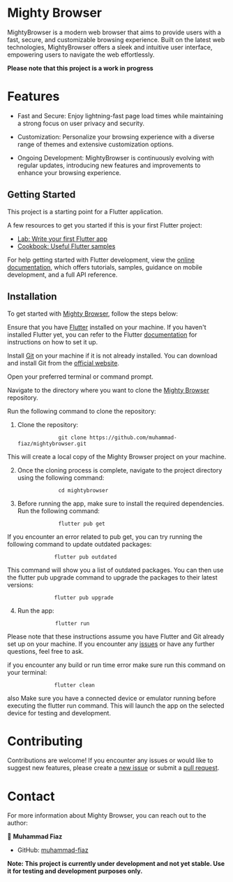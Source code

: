 # Mighty Browser

MightyBrowser is a modern web browser that aims to provide users with a fast, secure, and customizable browsing experience. Built on the latest web technologies, MightyBrowser offers a sleek and intuitive user interface, empowering users to navigate the web effortlessly.

**Please note that this project is a work in progress**

# Features

- Fast and Secure: Enjoy lightning-fast page load times while maintaining a strong focus on user privacy and security.

- Customization: Personalize your browsing experience with a diverse range of themes and extensive customization options.

- Ongoing Development: MightyBrowser is continuously evolving with regular updates, introducing new features and improvements to enhance your browsing experience.


## Getting Started

This project is a starting point for a Flutter application.

A few resources to get you started if this is your first Flutter project:

- [Lab: Write your first Flutter app](https://docs.flutter.dev/get-started/codelab)
- [Cookbook: Useful Flutter samples](https://docs.flutter.dev/cookbook)

For help getting started with Flutter development, view the
[online documentation](https://docs.flutter.dev/), which offers tutorials,
samples, guidance on mobile development, and a full API reference.

## Installation

To get started with [Mighty Browser](https://github.com/muhammad-fiaz/mightybrowser), follow the steps below:

Ensure that you have [Flutter](https://docs.flutter.dev/get-started/install) installed on your machine. If you haven't installed Flutter yet, you can refer to the Flutter [documentation](https://docs.flutter.dev/) for instructions on how to set it up.

Install [Git](https://git-scm.com/) on your machine if it is not already installed. You can download and install Git from the [official website](https://git-scm.com/downloads).

Open your preferred terminal or command prompt.

Navigate to the directory where you want to clone the [Mighty Browser](https://github.com/muhammad-fiaz/mightybrowser) repository.

Run the following command to clone the repository:

1. Clone the repository:


                    git clone https://github.com/muhammad-fiaz/mightybrowser.git

This will create a local copy of the Mighty Browser project on your machine.


2. Once the cloning process is complete, navigate to the project directory using the following command:

                    cd mightybrowser

3. Before running the app, make sure to install the required dependencies. Run the following command:

                    flutter pub get

If you encounter an error related to pub get, you can try running the following command to update outdated packages:

                   flutter pub outdated

This command will show you a list of outdated packages. You can then use the flutter pub upgrade command to upgrade the packages to their latest versions:

                   flutter pub upgrade      
4. Run the app:

                   flutter run
Please note that these instructions assume you have Flutter and Git already set up on your machine. If you encounter any [issues](https://github.com/muhammad-fiaz/mightybrowser/issues/new) or have any further questions, feel free to ask.

if you encounter any build or run time error make sure run this command on your terminal:

                   flutter clean

also Make sure you have a connected device or emulator running before executing the flutter run command. This will launch the app on the selected device for testing and development.


# Contributing

Contributions are welcome! If you encounter any issues or would like to suggest new features, please create a [new issue](https://github.com/muhammad-fiaz/mightybrowser/issues/new) or submit a [pull request](https://github.com/muhammad-fiaz/mightybrowser/pulls).



# Contact

For more information about Mighty Browser, you can reach out to the author:

👤 **Muhammad Fiaz**
- GitHub: [muhammad-fiaz](https://github.com/muhammad-fiaz)


**Note: This project is currently under development and not yet stable. Use it for testing and development purposes only.**
